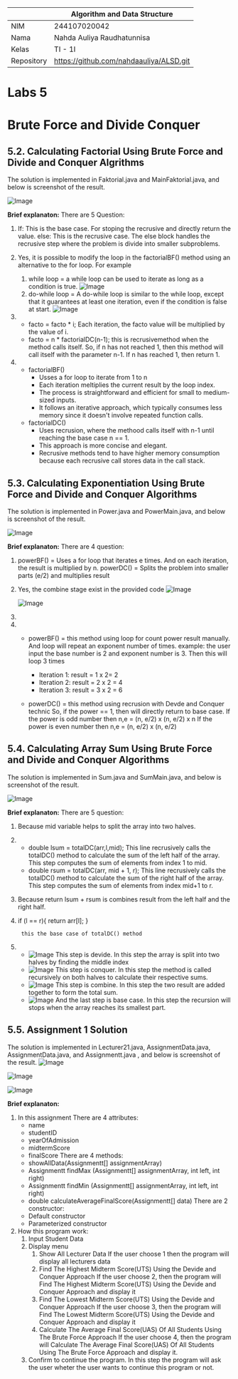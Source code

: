 |  | Algorithm and Data Structure |
|--|--|
| NIM |  244107020042|
| Nama |  Nahda Auliya Raudhatunnisa |
| Kelas | TI - 1I |
| Repository | https://github.com/nahdaauliya/ALSD.git |

# Labs 5
# Brute Force and Divide Conquer

## 5.2. Calculating Factorial Using Brute Force and Divide and Conquer Algrithms

The solution is implemented in Faktorial.java and MainFaktorial.java, and below is screenshot of the result.

![Image](https://github.com/user-attachments/assets/2a7ea9d0-b938-4732-8bfb-f60109099d9f)

**Brief explanaton:** There are 5 Question: 
1.  If: This is the base case. For stoping the recrusive and  directly return the value. 
    else: This is the recrusive case. The else block handles the recrusive step where the problem is divide into smaller subproblems.
2. Yes, it is possible to modify the loop in the factorialBF() method using an alternative to the for loop. For example 
    1. while loop = a while loop can be used to iterate as long as a condition is true. 
        ![Image](https://github.com/user-attachments/assets/8a8d6363-d37e-4ef3-a0fb-1e78b0e85104)
    2. do-while loop = A do-while loop is similar to the while loop, except that it guarantees at least one iteration, even if the condition is false at start.
        ![Image](https://github.com/user-attachments/assets/8a2c2d1a-4cca-43a5-8503-885234f40731)
   
3. - facto = facto * i;
        Each iteration, the facto value will be multiplied by the value of i.
    - facto = n * factorialDC(n-1);
        this is recrusivemethod when the method calls itself. So, if n has not reached 1, then this method will call itself with the parameter n-1. If n has reached 1, then return 1.
4. - factorialBF()
        - Usses a for loop to iterate from 1 to n
        - Each iteration meltiplies the current result by the loop index.
        - The process is straightforward and efficient for small to medium-sized inputs.
        - It follows an iterative approach, which typically consumes less memory since it doesn't involve repeated function calls.
    - factorialDC()
        - Uses recrusion, where the methood calls itself with n-1 until reaching the base case n == 1.
        - This approach is more concise and elegant. 
        - Recrusive methods tend to have higher memory consumption because each recrusive call stores data in the call stack. 

## 5.3. Calculating Exponentiation Using Brute Force and Divide and Conquer Algorithms

The solution is implemented in Power.java and PowerMain.java, and below is screenshot of the result.

![Image](https://github.com/user-attachments/assets/3c814067-a433-4dd0-a0aa-cb5bbc01eb3c)

**Brief explanaton:** There are 4 question: 
1. powerBF() = Uses a for loop that iterates e times. And on each iteration, the result is multiplied by n.
    powerDC() = Splits the problem into smaller parts (e/2) and multiplies result
2. Yes, the combine stage exist in the provided code
    ![Image](https://github.com/user-attachments/assets/56dc3044-6942-4e72-8397-3dbfb7adee74)

    ![Image](https://github.com/user-attachments/assets/ec0b35d8-5d68-40d2-921e-e97c0f3aefb5)
3. 


4.  - powerBF() = this method using loop for count power result manually. And loop will repeat an exponent number of times.
    example: the user input the base number is 2 and exponent number is 3. Then this will loop 3 times
        - Iteration 1: result = 1 x 2= 2
        - Iteration 2: result = 2 x 2 = 4
        - Iteration 3: result = 3 x 2 = 6

    - powerDC() = this method using recrusion with Devde and Conquer technic
        So, if the power == 1, then will directly return to base case. 
        If the power is odd number then 
                n,e = (n, e/2) x (n, e/2) x n
        If the power is even number then 
                n,e =  (n, e/2) x (n, e/2)

## 5.4. Calculating Array Sum Using Brute Force and Divide and Conquer Algorithms

The solution is implemented in Sum.java and SumMain.java, and below is screenshot of the result.

![Image](https://github.com/user-attachments/assets/3f7c6930-2950-4d36-8594-ae6007d73702)

**Brief explanaton:** There are 5 question: 
1. Because mid variable helps to split the array into two halves. 
2.  - double lsum = totalDC(arr,l,mid);
        This line recrusively calls the totalDC() method to calculate the sum of the left half of the array. This step computes the sum of elements from index 1 to mid.
    -  double rsum = totalDC(arr, mid + 1, r);
        This line recrusively calls the totalDC() method to calculate the sum of the right half of the array. This step computes the sum of elements from index mid+1 to r.
3. Because return lsum + rsum is combines result from the left half and the right half.
4. if (l == r){
            return arr[l];
        }

        this the base case of totalDC() method
5.  - ![Image](https://github.com/user-attachments/assets/2a34d5cb-df02-420c-813d-42806aa7ea1a)
        This step is devide. In this step the array is split into two halves by finding the middle index
    - ![Image](https://github.com/user-attachments/assets/deedc8c5-1682-460a-8a29-87bb7974112f)
        This step is conquer. In this step the method is called recursively on both halves to calculate their respective sums.
    - ![Image](https://github.com/user-attachments/assets/bce83c6f-b6d2-4137-9e53-991a58747aa2)
        This step is combine. In this step the two result are added together to form the total sum. 
    - ![Image](https://github.com/user-attachments/assets/4632ec16-cfb3-494f-a48f-53ac3803e386)
        And the last step is base case. In this step the recursion will stops when the array reaches its smallest part. 

        
## 5.5. Assignment 1 Solution

The solution is implemented in Lecturer21.java, AssignmentData.java, AssignmentData.java, and Assignmentt.java , and below is screenshot of the result.
![Image](https://github.com/user-attachments/assets/d7c1cd65-b155-407d-aeb4-ee88a1205a4d)

![Image](https://github.com/user-attachments/assets/9dee0b53-00d3-45b0-815b-b4d76e1af2d7)

![Image](https://github.com/user-attachments/assets/4787e49d-2dfd-43b3-a129-d73302d4874e)

**Brief explanaton:** 
1. In this assignment 
    There are 4 attributes:
    - name
    - studentID
    - yearOfAdmission
    - midtermScore
    - finalScore
    There are 4 methods:
    - showAllData(Assignmentt[] assignmentArray)
    - Assignmentt findMax (Assignmentt[] assignmentArray, int left, int right)
    - Assignmentt findMin (Assignmentt[] assignmentArray, int left, int right)
    - double calculateAverageFinalScore(Assignmentt[] data)
    There are 2 constructor:
    - Default constructor
    - Parameterized constructor
2. How this program work:
    1. Input Student Data
    2. Display menu
        1. Show All Lecturer Data
            If the user choose 1 then the program will display all lecturers data 
        2. Find The Highest Midterm Score(UTS) Using the Devide and Conquer Approach
            If the user choose 2, then the program will Find The Highest Midterm Score(UTS) Using the Devide and Conquer Approach and display it
        3. Find The Lowest Midterm Score(UTS) Using the Devide and Conquer Approach
            If the user choose 3, then the program will Find The Lowest Midterm Score(UTS) Using the Devide and Conquer Approach and display it
        4. Calculate The Average Final Score(UAS) Of All Students Using The Brute Force Approach
            If the user choose 4, then the program will Calculate The Average Final Score(UAS) Of All Students Using The Brute Force Approach and display it. 
    3. Confirm to continue the program. 
        In this step the program will ask the user wheter the user wants to continue this program or not.

